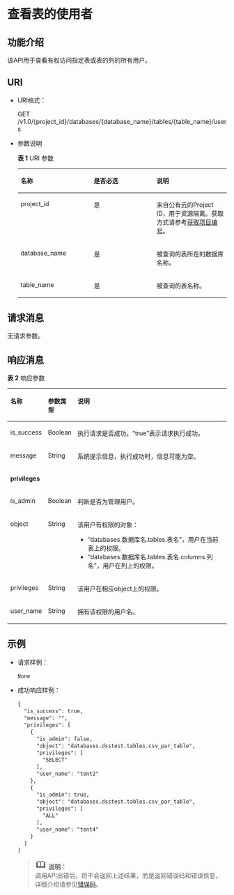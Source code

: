 # 查看表的使用者<a name="dli_02_0041"></a>

## 功能介绍<a name="sd6e8c88e7f1940f2874203753a466f65"></a>

该API用于查看有权访问指定表或表的列的所有用户。

## URI<a name="s5d7df6cd9c2d47028149e6d4427a8c62"></a>

-   URI格式：

    GET /v1.0/\{project\_id\}/databases/\{database\_name\}/tables/\{table\_name\}/users

-   参数说明

    **表 1**  URI 参数

    <a name="zh-cn_topic_0069077918_table43238749"></a>
    <table><thead align="left"><tr id="zh-cn_topic_0069077918_row10278610"><th class="cellrowborder" valign="top" width="35%" id="mcps1.2.4.1.1"><p id="a35bce72f7ded4b6ca6e6e7b072f761fe"><a name="a35bce72f7ded4b6ca6e6e7b072f761fe"></a><a name="a35bce72f7ded4b6ca6e6e7b072f761fe"></a>名称</p>
    </th>
    <th class="cellrowborder" valign="top" width="30.000000000000004%" id="mcps1.2.4.1.2"><p id="ac062951b77994dac995dfc893a33c0b0"><a name="ac062951b77994dac995dfc893a33c0b0"></a><a name="ac062951b77994dac995dfc893a33c0b0"></a>是否必选</p>
    </th>
    <th class="cellrowborder" valign="top" width="35%" id="mcps1.2.4.1.3"><p id="aa286ad371d454f5aa19bff6be13f6014"><a name="aa286ad371d454f5aa19bff6be13f6014"></a><a name="aa286ad371d454f5aa19bff6be13f6014"></a>说明</p>
    </th>
    </tr>
    </thead>
    <tbody><tr id="row6409104654212"><td class="cellrowborder" valign="top" width="35%" headers="mcps1.2.4.1.1 "><p id="zh-cn_topic_0069077803_p43412436"><a name="zh-cn_topic_0069077803_p43412436"></a><a name="zh-cn_topic_0069077803_p43412436"></a>project_id</p>
    </td>
    <td class="cellrowborder" valign="top" width="30.000000000000004%" headers="mcps1.2.4.1.2 "><p id="zh-cn_topic_0069077803_p26746391"><a name="zh-cn_topic_0069077803_p26746391"></a><a name="zh-cn_topic_0069077803_p26746391"></a>是</p>
    </td>
    <td class="cellrowborder" valign="top" width="35%" headers="mcps1.2.4.1.3 "><p id="zh-cn_topic_0069077803_p18974100"><a name="zh-cn_topic_0069077803_p18974100"></a><a name="zh-cn_topic_0069077803_p18974100"></a>来自公有云的Project ID，用于资源隔离。获取方式请参考<a href="获取项目编号.md">获取项目编号</a>。</p>
    </td>
    </tr>
    <tr id="zh-cn_topic_0069077918_row24370534"><td class="cellrowborder" valign="top" width="35%" headers="mcps1.2.4.1.1 "><p id="zh-cn_topic_0069077918_p27856265"><a name="zh-cn_topic_0069077918_p27856265"></a><a name="zh-cn_topic_0069077918_p27856265"></a>database_name</p>
    </td>
    <td class="cellrowborder" valign="top" width="30.000000000000004%" headers="mcps1.2.4.1.2 "><p id="zh-cn_topic_0069077918_p41764972"><a name="zh-cn_topic_0069077918_p41764972"></a><a name="zh-cn_topic_0069077918_p41764972"></a>是</p>
    </td>
    <td class="cellrowborder" valign="top" width="35%" headers="mcps1.2.4.1.3 "><p id="zh-cn_topic_0069077918_p27519543"><a name="zh-cn_topic_0069077918_p27519543"></a><a name="zh-cn_topic_0069077918_p27519543"></a>被查询的表所在的数据库名称。</p>
    </td>
    </tr>
    <tr id="zh-cn_topic_0069077918_row46349299"><td class="cellrowborder" valign="top" width="35%" headers="mcps1.2.4.1.1 "><p id="zh-cn_topic_0069077918_p63305775"><a name="zh-cn_topic_0069077918_p63305775"></a><a name="zh-cn_topic_0069077918_p63305775"></a>table_name</p>
    </td>
    <td class="cellrowborder" valign="top" width="30.000000000000004%" headers="mcps1.2.4.1.2 "><p id="zh-cn_topic_0069077918_p27494118"><a name="zh-cn_topic_0069077918_p27494118"></a><a name="zh-cn_topic_0069077918_p27494118"></a>是</p>
    </td>
    <td class="cellrowborder" valign="top" width="35%" headers="mcps1.2.4.1.3 "><p id="zh-cn_topic_0069077918_p12431106"><a name="zh-cn_topic_0069077918_p12431106"></a><a name="zh-cn_topic_0069077918_p12431106"></a>被查询的表名称。</p>
    </td>
    </tr>
    </tbody>
    </table>


## 请求消息<a name="s0321aaf2b6284c30a7005c347cb5221f"></a>

无请求参数。

## 响应消息<a name="sd9070f4194864f98afe3de3144ecde9f"></a>

**表 2**  响应参数

<a name="zh-cn_topic_0069077918_table21854507"></a>
<table><thead align="left"><tr id="zh-cn_topic_0069077918_row1790386"><th class="cellrowborder" valign="top" width="11%" id="mcps1.2.4.1.1"><p id="a9eb53c603ed9485fb7c6e3f4f8ae53b3"><a name="a9eb53c603ed9485fb7c6e3f4f8ae53b3"></a><a name="a9eb53c603ed9485fb7c6e3f4f8ae53b3"></a>名称</p>
</th>
<th class="cellrowborder" valign="top" width="8%" id="mcps1.2.4.1.2"><p id="a22ea636f3fe441229b86c5f27471efb1"><a name="a22ea636f3fe441229b86c5f27471efb1"></a><a name="a22ea636f3fe441229b86c5f27471efb1"></a>参数类型</p>
</th>
<th class="cellrowborder" valign="top" width="81%" id="mcps1.2.4.1.3"><p id="ab8d3aa509ab24b35bfcfc434c8ac9a6c"><a name="ab8d3aa509ab24b35bfcfc434c8ac9a6c"></a><a name="ab8d3aa509ab24b35bfcfc434c8ac9a6c"></a>说明</p>
</th>
</tr>
</thead>
<tbody><tr id="zh-cn_topic_0069077918_row63130693"><td class="cellrowborder" valign="top" width="11%" headers="mcps1.2.4.1.1 "><p id="zh-cn_topic_0069077918_p13312517"><a name="zh-cn_topic_0069077918_p13312517"></a><a name="zh-cn_topic_0069077918_p13312517"></a>is_success</p>
</td>
<td class="cellrowborder" valign="top" width="8%" headers="mcps1.2.4.1.2 "><p id="zh-cn_topic_0069077918_p34793626"><a name="zh-cn_topic_0069077918_p34793626"></a><a name="zh-cn_topic_0069077918_p34793626"></a>Boolean</p>
</td>
<td class="cellrowborder" valign="top" width="81%" headers="mcps1.2.4.1.3 "><p id="p1260053913153"><a name="p1260053913153"></a><a name="p1260053913153"></a>执行请求是否成功。<span class="parmvalue" id="parmvalue11899883161058"><a name="parmvalue11899883161058"></a><a name="parmvalue11899883161058"></a>“true”</span>表示请求执行成功。</p>
</td>
</tr>
<tr id="zh-cn_topic_0069077918_row64511672"><td class="cellrowborder" valign="top" width="11%" headers="mcps1.2.4.1.1 "><p id="zh-cn_topic_0069077918_p58062983"><a name="zh-cn_topic_0069077918_p58062983"></a><a name="zh-cn_topic_0069077918_p58062983"></a>message</p>
</td>
<td class="cellrowborder" valign="top" width="8%" headers="mcps1.2.4.1.2 "><p id="zh-cn_topic_0069077918_p41325255"><a name="zh-cn_topic_0069077918_p41325255"></a><a name="zh-cn_topic_0069077918_p41325255"></a>String</p>
</td>
<td class="cellrowborder" valign="top" width="81%" headers="mcps1.2.4.1.3 "><p id="p1600193917153"><a name="p1600193917153"></a><a name="p1600193917153"></a>系统提示信息，执行成功时，信息可能为空。</p>
</td>
</tr>
<tr id="row5858917915393"><td class="cellrowborder" colspan="3" valign="top" headers="mcps1.2.4.1.1 mcps1.2.4.1.2 mcps1.2.4.1.3 "><p id="p28738747153912"><a name="p28738747153912"></a><a name="p28738747153912"></a><strong id="b48982486153924"><a name="b48982486153924"></a><a name="b48982486153924"></a>privileges</strong></p>
</td>
</tr>
<tr id="zh-cn_topic_0069077918_row61339972"><td class="cellrowborder" valign="top" width="11%" headers="mcps1.2.4.1.1 "><p id="p55237378173245"><a name="p55237378173245"></a><a name="p55237378173245"></a>is_admin</p>
</td>
<td class="cellrowborder" valign="top" width="8%" headers="mcps1.2.4.1.2 "><p id="p44414408173245"><a name="p44414408173245"></a><a name="p44414408173245"></a>Boolean</p>
</td>
<td class="cellrowborder" valign="top" width="81%" headers="mcps1.2.4.1.3 "><p id="p31630985173245"><a name="p31630985173245"></a><a name="p31630985173245"></a>判断是否为管理用户。</p>
</td>
</tr>
<tr id="row43400718173623"><td class="cellrowborder" valign="top" width="11%" headers="mcps1.2.4.1.1 "><p id="p25797235173623"><a name="p25797235173623"></a><a name="p25797235173623"></a>object</p>
</td>
<td class="cellrowborder" valign="top" width="8%" headers="mcps1.2.4.1.2 "><p id="p7105275173623"><a name="p7105275173623"></a><a name="p7105275173623"></a>String</p>
</td>
<td class="cellrowborder" valign="top" width="81%" headers="mcps1.2.4.1.3 "><p id="p1355013411491"><a name="p1355013411491"></a><a name="p1355013411491"></a>该用户有权限的对象：</p>
<a name="ul53080788111149"></a><a name="ul53080788111149"></a><ul id="ul53080788111149"><li>“databases.数据库名.tables.表名”，用户在当前表上的权限。</li><li>“databases.数据库名.tables.表名.columns.列名”，用户在列上的权限。</li></ul>
</td>
</tr>
<tr id="row62331737151936"><td class="cellrowborder" valign="top" width="11%" headers="mcps1.2.4.1.1 "><p id="p27546183151952"><a name="p27546183151952"></a><a name="p27546183151952"></a>privileges</p>
</td>
<td class="cellrowborder" valign="top" width="8%" headers="mcps1.2.4.1.2 "><p id="p6340639151952"><a name="p6340639151952"></a><a name="p6340639151952"></a>String</p>
</td>
<td class="cellrowborder" valign="top" width="81%" headers="mcps1.2.4.1.3 "><p id="p25622788151936"><a name="p25622788151936"></a><a name="p25622788151936"></a>该用户在相应object上的权限。</p>
</td>
</tr>
<tr id="row16206163351312"><td class="cellrowborder" valign="top" width="11%" headers="mcps1.2.4.1.1 "><p id="p1208173312130"><a name="p1208173312130"></a><a name="p1208173312130"></a>user_name</p>
</td>
<td class="cellrowborder" valign="top" width="8%" headers="mcps1.2.4.1.2 "><p id="p1020883314138"><a name="p1020883314138"></a><a name="p1020883314138"></a>String</p>
</td>
<td class="cellrowborder" valign="top" width="81%" headers="mcps1.2.4.1.3 "><p id="p1920819336132"><a name="p1920819336132"></a><a name="p1920819336132"></a>拥有该权限的用户名。</p>
</td>
</tr>
</tbody>
</table>

## 示例<a name="section4788096615388"></a>

-   请求样例：

    ```
    None
    ```

-   成功响应样例：

    ```
    {
      "is_success": true,
      "message": "",
      "privileges": [
        {
          "is_admin": false,
          "object": "databases.dsstest.tables.csv_par_table",
          "privileges": [
            "SELECT"
          ],
          "user_name": "tent2"
        },
        {
          "is_admin": true,
          "object": "databases.dsstest.tables.csv_par_table",
          "privileges": [
            "ALL"
          ],
          "user_name": "tent4"
        }
      ]
    }
    ```

    >![](public_sys-resources/icon-note.gif) **说明：**   
    >调用API出错后，将不会返回上述结果，而是返回错误码和错误信息，详细介绍请参见[错误码](错误码.md)。  


